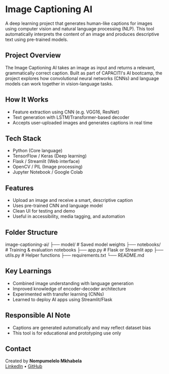 #  Image Captioning AI
A deep learning project that generates human-like captions for images using computer vision and natural language processing (NLP). This tool automatically interprets the content of an image and produces descriptive text using pre-trained models.

##  Project Overview
The Image Captioning AI takes an image as input and returns a relevant, grammatically correct caption. Built as part of CAPACITI's AI bootcamp, the project explores how convolutional neural networks (CNNs) and language models can work together in vision-language tasks.

##  How It Works
-  Feature extraction using CNN (e.g. VGG16, ResNet)
-  Text generation with LSTM/Transformer-based decoder
- Accepts user-uploaded images and generates captions in real time

##  Tech Stack
- Python (Core language)
- TensorFlow / Keras (Deep learning)
- Flask / Streamlit (Web interface)
- OpenCV / PIL (Image processing)
- Jupyter Notebook / Google Colab

##  Features
- Upload an image and receive a smart, descriptive caption
- Uses pre-trained CNN and language model
- Clean UI for testing and demo
- Useful in accessibility, media tagging, and automation


## Folder Structure
image-captioning-ai/
├── model/ # Saved model weights
├── notebooks/ # Training & evaluation notebooks
├── app.py # Flask or Streamlit app
├── utils.py # Helper functions
├── requirements.txt
└── README.md


## Key Learnings
- Combined image understanding with language generation
- Improved knowledge of encoder-decoder architecture
- Experimented with transfer learning (CNNs)
- Learned to deploy AI apps using Streamlit/Flask

##  Responsible AI Note
- Captions are generated automatically and may reflect dataset bias
- This tool is for educational and prototyping use only

## Contact
Created by **Nompumelelo Mkhabela**  
[LinkedIn](https://www.linkedin.com/in/nompumelelo-mkhabela-8aa563247) • [GitHub](https://github.com/Mpume-lelo01)

